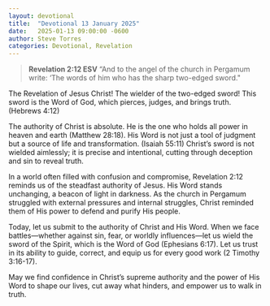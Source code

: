 ```yaml
---
layout: devotional
title:  "Devotional 13 January 2025"
date:   2025-01-13 09:00:00 -0600
author: Steve Torres
categories: Devotional, Revelation
---
```

>**Revelation 2:12 ESV**
>“And to the angel of the church in Pergamum write: ‘The words of him who has the sharp two-edged sword."

The Revelation of Jesus Christ! The wielder of the two-edged sword! This sword is the Word of God, which pierces, judges, and brings truth. (Hebrews 4:12) 

The authority of Christ is absolute. He is the one who holds all power in heaven and earth (Matthew 28:18). His Word is not just a tool of judgment but a source of life and transformation. (Isaiah 55:11)  Christ’s sword is not wielded aimlessly; it is precise and intentional, cutting through deception and sin to reveal truth. 

In a world often filled with confusion and compromise, Revelation 2:12 reminds us of the steadfast authority of Jesus. His Word stands unchanging, a beacon of light in darkness. As the church in Pergamum struggled with external pressures and internal struggles, Christ reminded them of His power to defend and purify His people.

Today, let us submit to the authority of Christ and His Word. When we face battles—whether against sin, fear, or worldly influences—let us wield the sword of the Spirit, which is the Word of God (Ephesians 6:17). Let us trust in its ability to guide, correct, and equip us for every good work (2 Timothy 3:16-17).

May we find confidence in Christ’s supreme authority and the power of His Word to shape our lives, cut away what hinders, and empower us to walk in truth.
